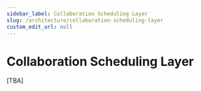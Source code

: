 ```yaml
---
sidebar_label: Collaboration Scheduling Layer
slug: /architecture/collaboration-scheduling-layer
custom_edit_url: null
---
```


# Collaboration Scheduling Layer

[TBA]
